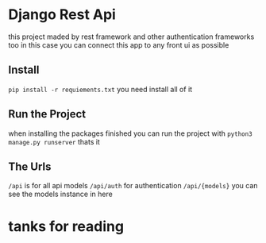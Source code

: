 # Django Rest Api
this project maded by rest framework and other authentication frameworks too 
in this case you can connect this app to any front ui as possible 
## Install
`pip install -r requiements.txt`
you need install all of it

## Run the Project

when installing the packages finished you can run the project with
`python3 manage.py runserver`
thats it

## The Urls 
`/api`
is for all api models
`/api/auth`
for authentication 
`/api/{models}`
you can see the models instance in here
# tanks for reading 